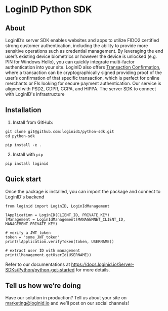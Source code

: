 # LoginID Python SDK

## About 

LoginID’s server SDK enables websites and apps to utilize FIDO2 certified strong customer authentication, including the ability to provide more sensitive operations such as credential management. By leveraging the end user’s existing device biometrics or however the device is unlocked (e.g. PIN for Windows Hello), you can quickly integrate multi-factor authentication into your site. LoginID also offers [Transaction Confirmation](https://docs.loginid.io/Guides/Flows/tx-conf-guide/), where a transaction can be cryptographically signed providing proof of the user’s confirmation of that specific transaction, which is perfect for online merchants or FIs looking for secure payment authentication. Our service is aligned with PSD2, GDPR, CCPA, and HIPPA. The server SDK to connect with LoginID's infrastructure
## Installation


1. Install from GitHub:

```
git clone git@github.com:loginid1/python-sdk.git
cd python-sdk

pip install -e .
```
2. Install with `pip` 
```
pip install loginid
```

## Quick start
Once the package is installed, you can import the package and connect to LoginID's backend

```
from loginid import LoginID, LoginIdManagement

lApplication = LoginID(CLIENT_ID, PRIVATE_KEY)
lManagement = LoginIdManagement(MANAGEMNET_CLIENT_ID, MANAGEMENT_PRIVATE_KEY)

# verify a JWT token
token = "some_JWT_token" 
print(lApplication.verifyToken(token, USERNAME))

# extract user ID with management
print(lManagement.getUserId(USERNAME))
```

Refer to our documentations at
https://docs.loginid.io/Server-SDKs/Python/python-get-started for more details.

## Tell us how we’re doing
Have our solution in production? Tell us about your site on marketing@loginid.io and we’ll post on our social channels!